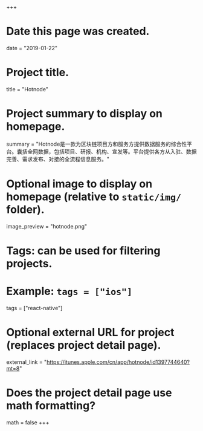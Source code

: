 +++
# Date this page was created.
date = "2019-01-22"

# Project title.
title = "Hotnode"

# Project summary to display on homepage.
summary = "Hotnode是一款为区块链项目方和服务方提供数据服务的综合性平台。囊括全网数据，包括项目、研报、机构、宣发等。平台提供各方从入驻、数据完善、需求发布、对接的全流程信息服务。"

# Optional image to display on homepage (relative to `static/img/` folder).
image_preview = "hotnode.png"

# Tags: can be used for filtering projects.
# Example: `tags = ["ios"]`
tags = ["react-native"]

# Optional external URL for project (replaces project detail page).
external_link = "https://itunes.apple.com/cn/app/hotnode/id1397744640?mt=8"

# Does the project detail page use math formatting?
math = false
+++
